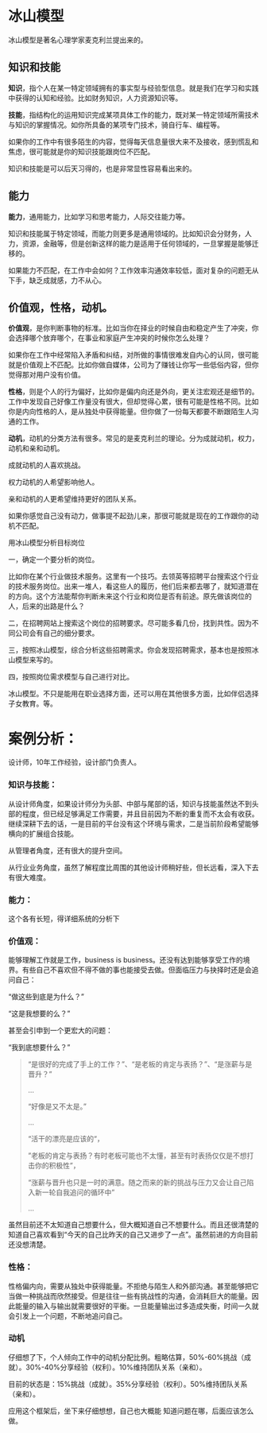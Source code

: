 # 冰山模型

冰山模型是著名心理学家麦克利兰提出来的。



## 知识和技能

**知识**，指个人在某一特定领域拥有的事实型与经验型信息。就是我们在学习和实践中获得的认知和经验。比如财务知识，人力资源知识等。

**技能**，指结构化的运用知识完成某项具体工作的能力，既对某一特定领域所需技术与知识的掌握情况。如你所具备的某项专门技术，骑自行车、编程等。

如果你的工作中有很多陌生的内容，觉得每天信息量很大来不及接收，感到慌乱和焦虑，很可能就是你的知识技能跟岗位不匹配。

知识和技能是可以后天习得的，也是非常显性容易看出来的。



## 能力

**能力**，通用能力，比如学习和思考能力，人际交往能力等。

知识和技能属于特定领域，而能力则更多是通用领域的。比如知识会分财务，人力，资源，金融等，但是创新这样的能力是适用于任何领域的，一旦掌握是能够迁移的。

如果能力不匹配，在工作中会如何？工作效率沟通效率较低，面对复杂的问题无从下手，缺乏成就感，力不从心。



## 价值观，性格，动机。

**价值观**，是你判断事物的标准。比如当你在择业的时候自由和稳定产生了冲突，你会选择哪个放弃哪个，在事业和家庭产生冲突的时候你怎么处理？

如果你在工作中经常陷入矛盾和纠结，对所做的事情很难发自内心的认同，很可能就是价值观上不匹配。比如你做自媒体，公司为了赚钱让你写一些低俗内容，但你觉得那对用户没有价值。

**性格**，则是个人的行为偏好，比如你是偏内向还是外向，更关注宏观还是细节的。工作中发现自己好像工作量没有很大，但却觉得心累，很有可能是性格不同。比如你是内向性格的人，是从独处中获得能量。但你做了一份每天都要不断跟陌生人沟通的工作。

**动机**，动机的分类方法有很多。常见的是麦克利兰的理论。分为成就动机，权力，动机和亲和动机。

成就动机的人喜欢挑战。

权力动机的人希望影响他人。

亲和动机的人更希望维持更好的团队关系。

如果你感觉自己没有动力，做事提不起劲儿来，那很可能就是现在的工作跟你的动机不匹配。



用冰山模型分析目标岗位

一，确定一个要分析的岗位。

比如你在某个行业做技术服务。这里有一个技巧。去领英等招聘平台搜索这个行业的技术服务岗位。出来一堆人，看这些人的履历，他们后来都去哪了，就知道潜在的方向。这个方法能帮你判断未来这个行业和岗位是否有前途。原先做该岗位的人，后来的出路是什么？

二，在招聘网站上搜索这个岗位的招聘要求。尽可能多看几份，找到共性。因为不同公司会有自己的细分要求。

三，按照冰山模型，综合分析这些招聘需求。你会发现招聘需求，基本也是按照冰山模型来写的。

四，按照岗位需求模型与自己进行对比。

冰山模型。不只是能用在职业选择方面，还可以用在其他很多方面，比如伴侣选择子女教育。等。





# 案例分析：

设计师，10年工作经验，设计部门负责人。



### 知识与技能：

从设计师角度，如果设计师分为头部、中部与尾部的话，知识与技能虽然达不到头部的程度，但已经足够满足工作需要，并且目前因为不断的重复而不太会有收获。继续深耕下去的话，一是目前的平台没有这个环境与需求，二是当前阶段希望能够横向的扩展组合技能。

从管理者角度，还有很大的提升空间。

从行业业务角度，虽然了解程度比周围的其他设计师稍好些，但长远看，深入下去有很大难度。



### 能力：

这个各有长短，得详细系统的分析下



### 价值观：

能够理解工作就是工作，business is business。还没有达到能够享受工作的境界。有些自己不喜欢但不得不做的事也能接受去做。但面临压力与抉择时还是会追问自己：

“做这些到底是为什么？”

“这是我想要的么？”

甚至会引申到一个更宏大的问题：

“我到底想要什么？”

> “是很好的完成了手上的工作？”、“是老板的肯定与表扬？”、“是涨薪与是晋升？”
>
> ...
>
> “好像是又不太是。”
>
> ...
>
> “活干的漂亮是应该的“，
>
> ”老板的肯定与表扬？有时老板可能也不太懂，甚至有时表扬仅仅是不想打击你的积极性”，
>
> “涨薪与晋升也只是一时的满意。随之而来的新的挑战与压力又会让自己陷入新一轮自我追问的循环中”
>
> ...

虽然目前还不太知道自己想要什么，但大概知道自己不想要什么。而且还很清楚的知道自己喜欢看到“今天的自己比昨天的自己又进步了一点”。虽然前进的方向目前还没想清楚。







### 性格：

性格偏内向，需要从独处中获得能量。不拒绝与陌生人和外部沟通。甚至能够把它当做一种挑战而欣然接受。但是往往一些有挑战性的沟通，会消耗巨大的能量。因此能量的输入与输出就需要很好的平衡。一旦能量输出过多造成失衡，时间一久就会引发上一个问题，不断地追问自己。





### 动机

仔细想了下，个人倾向工作中的动机分配比例。粗略估算，50%-60%挑战（成就）。30%-40%分享经验（权利）。10%维持团队关系（亲和）。

目前的状态是：15%挑战（成就）。35%分享经验（权利）。50%维持团队关系（亲和）。



应用这个框架后，坐下来仔细想想，自己也大概能 知道问题在哪，后面应该怎么做。